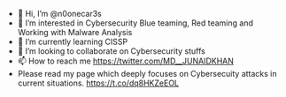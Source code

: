 - 👋 Hi, I’m @n0onecar3s
- 👀 I’m interested in Cybersecurity Blue teaming, Red teaming and Working with Malware Analysis
- 🌱 I’m currently learning CISSP
- 💞️ I’m looking to collaborate on Cybersecurity stuffs
- 📫 How to reach me https://twitter.com/MD__JUNAIDKHAN
- Please read my page which deeply focuses on Cybersecuity attacks in current situations. https://t.co/dq8HKZeEOL

<!---
albern1999/albern1999 is a ✨ special ✨ repository because its `README.md` (this file) appears on your GitHub profile.
You can click the Preview link to take a look at your changes.
--->
